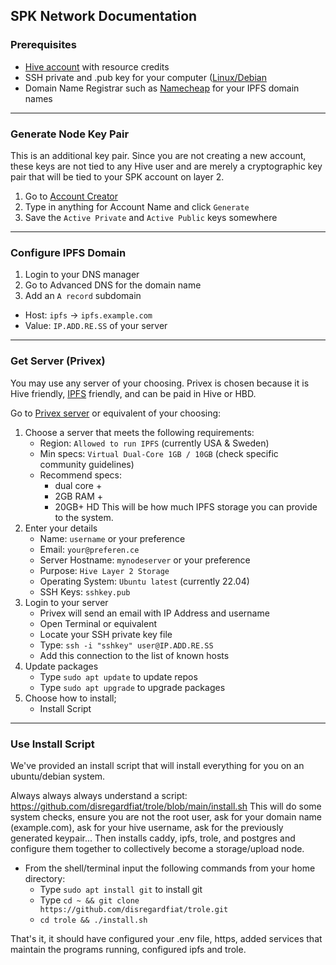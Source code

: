 ## SPK Network Documentation

### Prerequisites

* [Hive account](https://signup.hive.io/) with resource credits
* SSH private and .pub key for your computer ([Linux/Debian](https://docs.oracle.com/en/cloud/cloud-at-customer/occ-get-started/generate-ssh-key-pair.html)
* Domain Name Registrar such as [Namecheap](https://namecheap.com/) for your IPFS domain names

---

### Generate Node Key Pair
This is an additional key pair. Since you are not creating a new account, these keys are not tied to any Hive user and are merely a cryptographic key pair that will be tied to your SPK account on layer 2.
1. Go to [Account Creator](https://hivetasks.com/account-creator)
2. Type in anything for Account Name and click `Generate`
3. Save the `Active Private` and `Active Public` keys somewhere

---

### Configure IPFS Domain
1. Login to your DNS manager
2. Go to Advanced DNS for the domain name
3.  Add an `A record` subdomain
   - Host: `ipfs` -> `ipfs.example.com`
   - Value: `IP.ADD.RE.SS` of your server

---

### Get Server (Privex)
You may use any server of your choosing. Privex is chosen because it is Hive friendly, [IPFS](https://ipfs.dlux.io/) friendly, and can be paid in Hive or HBD.

Go to [Privex server](https://www.privex.io) or equivalent of your choosing:

1. Choose a server that meets the following requirements:
   - Region: `Allowed to run IPFS` (currently USA & Sweden)
   - Min specs: `Virtual Dual-Core 1GB / 10GB` (check specific community guidelines)
   - Recommend specs:
     * dual core +
     * 2GB RAM +
     * 20GB+ HD This will be how much IPFS storage you can provide to the system.
2. Enter your details
   - Name: `username` or your preference
   - Email: `your@preferen.ce`
   - Server Hostname: `mynodeserver` or your preference
   - Purpose: `Hive Layer 2 Storage`
   - Operating System: `Ubuntu latest` (currently 22.04)
   - SSH Keys: `sshkey.pub`
3. Login to your server
   - Privex will send an email with IP Address and username
   - Open Terminal or equivalent
   - Locate your SSH private key file
   - Type: `ssh -i "sshkey" user@IP.ADD.RE.SS`
   - Add this connection to the list of known hosts 
4. Update packages
   - Type `sudo apt update` to update repos
   - Type `sudo apt upgrade` to upgrade packages
5. Choose how to install;
   - Install Script
---

### Use Install Script

We've provided an install script that will install everything for you on an ubuntu/debian system.

Always always always understand a script: https://github.com/disregardfiat/trole/blob/main/install.sh This will do some system checks, ensure you are not the root user, ask for your domain name (example.com), ask for your hive username, ask for the previously generated keypair... Then installs caddy, ipfs, trole, and postgres and configure them together to collectively become a storage/upload node.

* From the shell/terminal input the following commands from your home directory:
   * Type `sudo apt install git` to install git
   * Type `cd ~ && git clone https://github.com/disregardfiat/trole.git`
   * `cd trole && ./install.sh`

That's it, it should have configured your .env file, https, added services that maintain the programs running, configured ipfs and trole. 